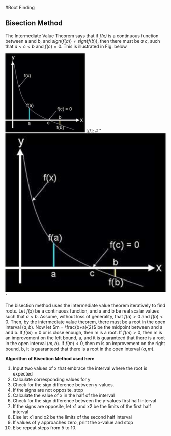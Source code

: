 #Root Finding

## Bisection Method
The Intermediate Value Theorem says that if _f(x)_ is a continuous function between a and b, and
$sign(f(a)) \neq sign(f(b))$, then there must be _a_ _c_, such that $a < c < b$ and $f(c) = 0$. This is illustrated
in Fig. below


[<img src="figure1.png" width="250"/>](figure1.png) 
[//]: # "![myfile](figure1.png)"

The bisection method uses the intermediate value theorem iteratively to find roots. Let $f(x)$ be
a continuous function, and a and b be real scalar values such that $a < b$. Assume, without loss of
generality, that $f (a) > 0$ and $f (b) < 0$. Then, by the intermediate value theorem, there must be a root
in the open interval $(a, b)$. Now let $m = \frac{b+a}{2}$ be the midpoint between and a and b. If $f(m) = 0$ or
is close enough, then m is a root. If $f(m) > 0$, then m is an improvement on the left bound, a, and it
is guaranteed that there is a root in the open interval $(m, b)$. If $f(m) < 0$, then m is an improvement
on the right bound, b, it is guaranteed that there is a root in the open interval $(a, m)$.

**Algorithm of Bisection Method used here**
1. Input two values of x that embrace the interval where the root is expected
2. Calculate corresponding values for y
3. Check for the sign difference between y-values.
4. If the signs are not opposite, stop
5. Calculate the value of x in the half of the interval
6. Check for the sign difference between the y-values first half interval 
7. If the signs are opposite, let x1 and x2 be the limits of the first half interval
8. Else let x1 and x2 be the limits of the second half interval
9. If values of y approaches zero, print the x-value and stop
10. Else repeat steps from 5 to 10.

